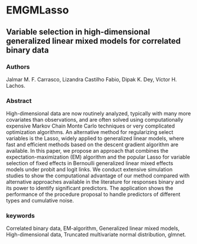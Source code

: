 # EMGMLasso
## Variable selection in high-dimensional generalized linear mixed models for correlated binary data
### Authors
Jalmar M. F. Carrasco,
Lizandra Castilho Fabio,
Dipak K. Dey,
Víctor H. Lachos.
### Abstract
High-dimensional data are now routinely analyzed, typically with many more covariates than observations, and are often solved using computationally expensive Markov Chain Monte Carlo techniques or very complicated optimization algorithms. An alternative method for regularizing select variables is the Lasso, widely applied to generalized linear models, where fast and efficient methods based on the descent gradient algorithm are available. In this paper, we propose an approach that combines the expectation-maximization (EM) algorithm and the popular Lasso for variable selection of fixed effects in Bernoulli generalized linear mixed effects models under probit and logit links. We conduct extensive simulation studies to show the computational advantage of our method compared with alternative approaches available in the literature for responses binary and its power to identify significant predictors. The application shows the performance of the procedure proposal to handle predictors of different types and cumulative noise.
### keywords
Correlated binary data, EM-algorithm, Generalized linear mixed models, High-dimensional data, Truncated multivariate normal distribution, glmnet.
